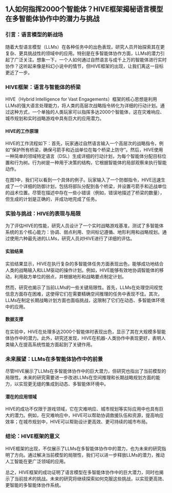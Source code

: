 ## 1人如何指挥2000个智能体？HIVE框架揭秘语言模型在多智能体协作中的潜力与挑战

### 引言：语言模型的新战场

随着大型语言模型（LLMs）在各种任务中的出色表现，研究人员开始探索其在更复杂、更具挑战性的领域中的应用。特别是在多智能体协作方面，LLMs的潜力引起了广泛关注。想象一下，一个人如何通过自然语言与成千上万的智能体进行实时协作？这听起来像是科幻小说中的情节，但HIVE框架的出现，让我们离这一目标更近了一步。

### HIVE框架：语言与智能体的桥梁

HIVE（Hybrid Intelligence for Vast Engagements）框架的核心思想是利用LLMs的强大语言处理能力，将人类的高层次战略指令转化为详细的行动计划。通过这种方式，一个单独的人类玩家可以指挥多达2000个智能体，这在灾难响应、城市规划和实时战略游戏中具有巨大的应用潜力。

#### HIVE的工作原理

HIVE的工作流程如下：首先，玩家通过自然语言输入一个高层次的战略指令，例如“保护所有桥梁，确保弓箭手和近战单位在每个桥梁上防守”。然后，HIVE使用一种简单的领域特定语言（DSL）生成详细的行动计划，为每个智能体分配目标位置和行为树。行为树是一种用于决策的结构，它根据智能体的局部观察来执行智能动作。

在图1中，我们可以看到一个具体的例子。玩家输入了一个防御指令，HIVE迅速生成了一个详细的防御计划，包括将部队分配到各个桥梁，并设置弓箭手和近战单位的战术位置。尽管在描述中存在一些小错误（例如，错误地描述了桥梁的数量），但生成的计划是正确的，并成功地完成了任务。

### 实验与挑战：HIVE的表现与局限

为了评估HIVE的性能，研究人员设计了一个实时战略游戏基准，测试了多智能体系统的五个核心能力：协调、弱点利用、空间标记遵循、地形利用和战略规划。通过使用六种最先进的LLMs，研究人员对HIVE进行了详细的评估。

#### 实验结果

实验结果显示，HIVE在执行复杂的多智能体任务方面表现出色，能够成功地结合人类的战略输入和LLM驱动的操作计划。例如，HIVE能够有效地协调智能体的移动，利用敌方单位的弱点，并根据地形和战略要点制定计划。

然而，研究也揭示了当前LLMs的一些关键局限性。首先，LLMs在处理空间视觉信息方面存在困难，这使得它们在需要精确空间推理的任务中表现不佳。其次，LLMs在制定长期战略计划方面也面临挑战，这限制了它们在动态、多智能体环境中的应用。

#### 数据支撑

在实验中，HIVE在处理多达2000个智能体时表现出色，显示了其在大规模多智能体协作中的潜力。此外，研究还发现，HIVE在机器-人类协作中表现更好，表明人类输入在提高系统性能方面起到了关键作用。

### 未来展望：LLMs在多智能体协作中的前景

尽管HIVE展示了LLMs在多智能体协作中的巨大潜力，但研究也指出了当前模型的局限性。未来的研究需要进一步改进LLMs在空间推理和长期战略规划方面的能力，以实现更无缝的集成到动态、多智能体环境中。

#### 潜在的应用领域

HIVE的成功不仅限于游戏领域，它在灾难响应、城市规划等实际应用中也具有巨大的潜力。例如，在灾难响应中，HIVE可以帮助协调救援队伍和资源，提高响应效率；在城市规划中，HIVE可以帮助设计更高效、更可持续的城市布局。

### 结论：HIVE框架的意义

HIVE框架的出现，不仅展示了LLMs在多智能体协作中的潜力，也为未来的研究指明了方向。通过解决当前模型的局限性，我们可以进一步释放LLMs的潜力，推动人工智能在更广泛领域的应用。

总之，HIVE框架的成功证明了语言模型在多智能体协作中的巨大潜力，同时也揭示了当前技术的挑战。未来的研究将继续探索如何克服这些挑战，以实现更高效、更智能的多智能体协作系统。
